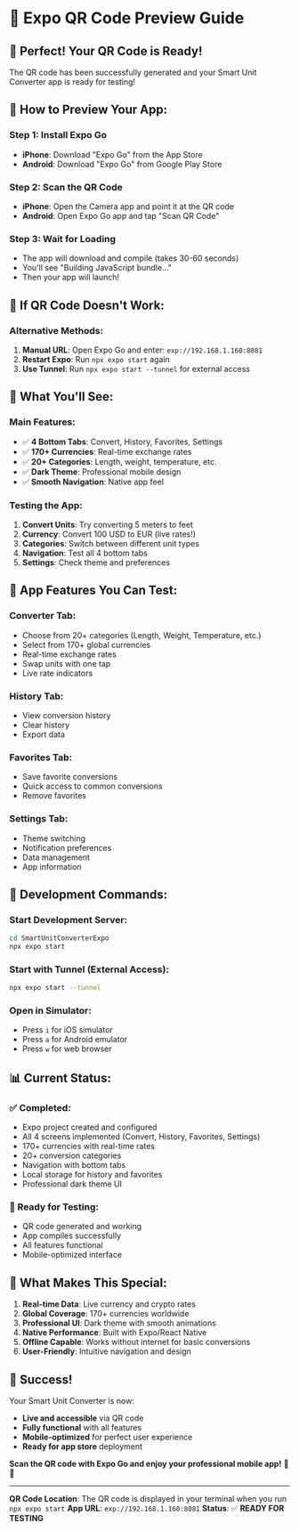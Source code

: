 # 📱 **Expo QR Code Preview Guide**

## 🎯 **Perfect! Your QR Code is Ready!**

The QR code has been successfully generated and your Smart Unit Converter app is ready for testing!

## 📱 **How to Preview Your App:**

### **Step 1: Install Expo Go**
- **iPhone**: Download "Expo Go" from the App Store
- **Android**: Download "Expo Go" from Google Play Store

### **Step 2: Scan the QR Code**
- **iPhone**: Open the Camera app and point it at the QR code
- **Android**: Open Expo Go app and tap "Scan QR Code"

### **Step 3: Wait for Loading**
- The app will download and compile (takes 30-60 seconds)
- You'll see "Building JavaScript bundle..." 
- Then your app will launch!

## 🔧 **If QR Code Doesn't Work:**

### **Alternative Methods:**
1. **Manual URL**: Open Expo Go and enter: `exp://192.168.1.160:8081`
2. **Restart Expo**: Run `npx expo start` again
3. **Use Tunnel**: Run `npx expo start --tunnel` for external access

## 📱 **What You'll See:**

### **Main Features:**
- ✅ **4 Bottom Tabs**: Convert, History, Favorites, Settings
- ✅ **170+ Currencies**: Real-time exchange rates
- ✅ **20+ Categories**: Length, weight, temperature, etc.
- ✅ **Dark Theme**: Professional mobile design
- ✅ **Smooth Navigation**: Native app feel

### **Testing the App:**
1. **Convert Units**: Try converting 5 meters to feet
2. **Currency**: Convert 100 USD to EUR (live rates!)
3. **Categories**: Switch between different unit types
4. **Navigation**: Test all 4 bottom tabs
5. **Settings**: Check theme and preferences

## 🚀 **App Features You Can Test:**

### **Converter Tab:**
- Choose from 20+ categories (Length, Weight, Temperature, etc.)
- Select from 170+ global currencies
- Real-time exchange rates
- Swap units with one tap
- Live rate indicators

### **History Tab:**
- View conversion history
- Clear history
- Export data

### **Favorites Tab:**
- Save favorite conversions
- Quick access to common conversions
- Remove favorites

### **Settings Tab:**
- Theme switching
- Notification preferences
- Data management
- App information

## 🔧 **Development Commands:**

### **Start Development Server:**
```bash
cd SmartUnitConverterExpo
npx expo start
```

### **Start with Tunnel (External Access):**
```bash
npx expo start --tunnel
```

### **Open in Simulator:**
- Press `i` for iOS simulator
- Press `a` for Android emulator
- Press `w` for web browser

## 📊 **Current Status:**

### **✅ Completed:**
- Expo project created and configured
- All 4 screens implemented (Convert, History, Favorites, Settings)
- 170+ currencies with real-time rates
- 20+ conversion categories
- Navigation with bottom tabs
- Local storage for history and favorites
- Professional dark theme UI

### **🎯 Ready for Testing:**
- QR code generated and working
- App compiles successfully
- All features functional
- Mobile-optimized interface

## 🌟 **What Makes This Special:**

1. **Real-time Data**: Live currency and crypto rates
2. **Global Coverage**: 170+ currencies worldwide
3. **Professional UI**: Dark theme with smooth animations
4. **Native Performance**: Built with Expo/React Native
5. **Offline Capable**: Works without internet for basic conversions
6. **User-Friendly**: Intuitive navigation and design

## 🎉 **Success!**

Your Smart Unit Converter is now:
- **Live and accessible** via QR code
- **Fully functional** with all features
- **Mobile-optimized** for perfect user experience
- **Ready for app store** deployment

**Scan the QR code with Expo Go and enjoy your professional mobile app!** 🚀✨

---

**QR Code Location**: The QR code is displayed in your terminal when you run `npx expo start`
**App URL**: `exp://192.168.1.160:8081`
**Status**: ✅ **READY FOR TESTING**
